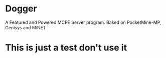 # Dogger
A Featured and Powered MCPE Server program. Based on PocketMine-MP, Genisys and MiNET
# This is just a test don't use it